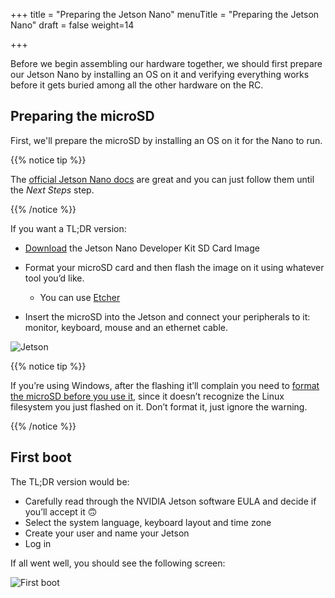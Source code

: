 +++
title = "Preparing the Jetson Nano"
menuTitle = "Preparing the Jetson Nano"
draft = false
weight=14

+++

Before we begin assembling our hardware together, we should first prepare our Jetson Nano by installing an OS on it and verifying everything works before it gets buried among all the other hardware on the RC.

## Preparing the microSD

First, we'll prepare the microSD by installing an OS on it for the Nano to run.

{{% notice tip %}}

The [official Jetson Nano docs](https://developer.nvidia.com/embedded/learn/get-started-jetson-nano-devkit) are great and you can just follow them until the *Next Steps* step.

{{% /notice %}}

If you want a TL;DR version:

- [Download](https://developer.nvidia.com/jetson-nano-sd-card-image-r322) the Jetson Nano Developer Kit SD Card Image
- Format your microSD card and then flash the image on it using whatever tool you’d like. 
  - You can use [Etcher](https://www.balena.io/etcher)

- Insert the microSD into the Jetson and connect your peripherals to it: monitor, keyboard, mouse and an ethernet cable.

![Jetson](/images/jetson%20animation.gif)

{{% notice tip %}}

If you’re using Windows, after the flashing it’ll complain you need to [format the microSD before you use it](https://github.com/balena-io/etcher/issues/2024), since it doesn’t recognize the Linux filesystem you just flashed on it. Don’t format it, just ignore the warning.

{{% /notice %}}

## First boot

The TL;DR version would be:

- Carefully read through the NVIDIA Jetson software EULA and decide if you’ll accept it 🙃
- Select the system language, keyboard layout and time zone
- Create your user and name your Jetson
- Log in

If all went well, you should see the following screen:

![First boot](/images/first%20boot.png)


